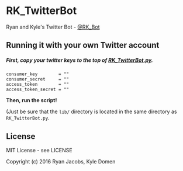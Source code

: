 RK_TwitterBot
=============

Ryan and Kyle's Twitter Bot - [@RK_Bot](http://www.twitter.com/_RK_Bot)

Running it with your own Twitter account
----------------------------------------

##### First, copy your twitter keys to the top of [RK_TwitterBot.py](https://github.com/ryanmjacobs/RK_TwitterBot/blob/master/RK_TwitterBot.py).
```
consumer_key        = ""                                                        
consumer_secret     = ""                                                        
access_token        = ""                                                        
access_token_secret = ""  
```
**Then, run the script!**

(Just be sure that the `lib/` directory is located in the same directory as `RK_TwitterBot.py`.

License
-------

MIT License - see LICENSE

Copyright (c) 2016 Ryan Jacobs, Kyle Domen
